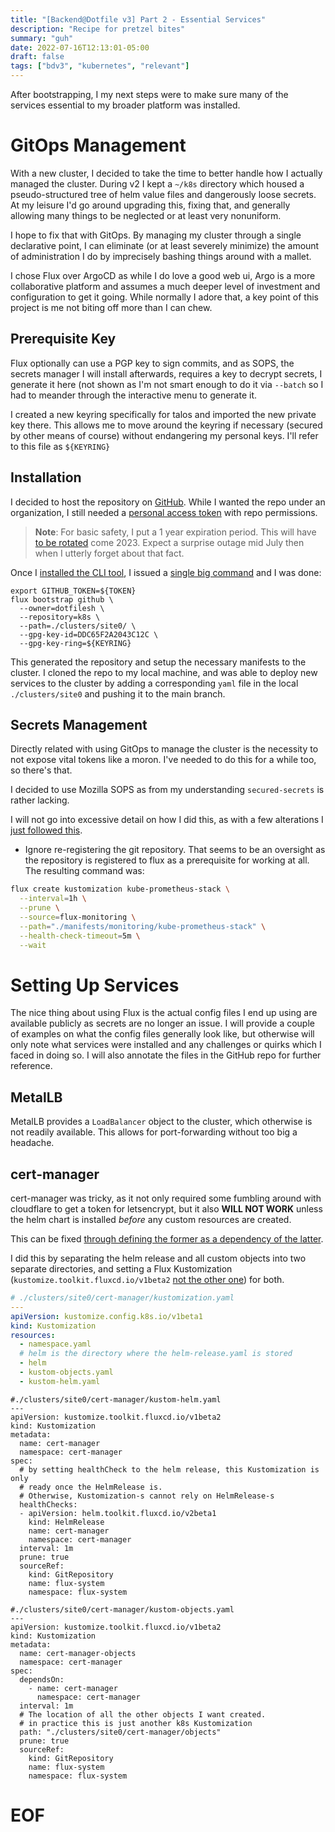 ```yaml
---
title: "[Backend@Dotfile v3] Part 2 - Essential Services"
description: "Recipe for pretzel bites"
summary: "guh"
date: 2022-07-16T12:13:01-05:00
draft: false
tags: ["bdv3", "kubernetes", "relevant"]
---
```


After bootstrapping, I my next steps were to make sure many of the services essential to my broader platform was installed.

# GitOps Management

With a new cluster, I decided to take the time to better handle how I actually managed the cluster. During v2 I kept a `~/k8s` directory which housed a pseudo-structured tree of helm value files and dangerously loose secrets. At my leisure I'd go around upgrading this, fixing that, and generally allowing many things to be neglected or at least very nonuniform.

I hope to fix that with GitOps. By managing my cluster through a single declarative point, I can eliminate (or at least severely minimize) the amount of administration I do by imprecisely bashing things around with a mallet.

I chose Flux over ArgoCD as while I do love a good web ui, Argo is a more collaborative platform and assumes a much deeper level of investment and configuration to get it going. While normally I adore that, a key point of this project is me not biting off more than I can chew.

## Prerequisite Key

Flux optionally can use a PGP key to sign commits, and as SOPS, the secrets manager I will install afterwards, requires a key to decrypt secrets, I generate it here (not shown as I'm not smart enough to do it via `--batch` so I had to meander through the interactive menu to generate it.

I created a new keyring specifically for talos and imported the new private key there. This allows me to move around the keyring if necessary (secured by other means of course) without endangering my personal keys. I'll refer to this file as `${KEYRING}`

## Installation

I decided to host the repository on [GitHub](https://github.com/dotfilesh/k8s). While I wanted the repo under an organization, I still needed a [personal access token](https://github.com/settings/tokens/new) with repo permissions.

> **Note**: For basic safety, I put a 1 year expiration period. This will have [to be rotated](https://github.com/fluxcd/flux2/discussions/2161) come 2023. Expect a surprise outage mid July then when I utterly forget about that fact.

Once I [installed the CLI tool](https://fluxcd.io/docs/installation/#install-the-flux-cli), I issued a [single big command](https://fluxcd.io/docs/cmd/flux_bootstrap_github/) and I was done:

```
export GITHUB_TOKEN=${TOKEN}
flux bootstrap github \
  --owner=dotfilesh \
  --repository=k8s \
  --path=./clusters/site0/ \
  --gpg-key-id=DDC65F2A2043C12C \
  --gpg-key-ring=${KEYRING}
```

This generated the repository and setup the necessary manifests to the cluster. I cloned the repo to my local machine, and was able to deploy new services to the cluster by adding a corresponding `yaml` file in the local `./clusters/site0` and pushing it to the main branch.

## Secrets Management

Directly related with using GitOps to manage the cluster is the necessity to not expose vital tokens like a moron. I've needed to do this for a while too, so there's that.

I decided to use Mozilla SOPS as from my understanding `secured-secrets` is rather lacking.

I will not go into excessive detail on how I did this, as with a few alterations I [just followed this](https://fluxcd.io/docs/guides/mozilla-sops/#configure-in-cluster-secrets-decryption).

- Ignore re-registering the git repository. That seems to be an oversight as the repository is registered to flux as a prerequisite for working at all. The resulting command was:

```bash
flux create kustomization kube-prometheus-stack \
  --interval=1h \
  --prune \
  --source=flux-monitoring \
  --path="./manifests/monitoring/kube-prometheus-stack" \
  --health-check-timeout=5m \
  --wait
```


# Setting Up Services

The nice thing about using Flux is the actual config files I end up using are available publicly as secrets are no longer an issue. I will provide a couple of  examples on what the config files generally look like, but otherwise will only note what services were installed and any challenges or quirks which I faced in doing so. I will also annotate the files in the GitHub repo for further reference.

## MetalLB

MetalLB provides a `LoadBalancer` object to the cluster, which otherwise is not readily available. This allows for port-forwarding without too big a headache. 

## cert-manager

cert-manager was tricky, as it not only required some fumbling around with cloudflare to get a token for letsencrypt, but it also **WILL NOT WORK** unless the helm chart is installed *before* any custom resources are created.

This can be fixed [through defining the former as a dependency of the latter](https://fluxcd.io/docs/components/kustomize/kustomization/#kustomization-dependencies).

I did this by separating the helm release and all custom objects into two separate directories, and setting a Flux Kustomization (`kustomize.toolkit.fluxcd.io/v1beta2` [not the other one](https://fluxcd.io/docs/faq/#are-there-two-kustomization-types)) for both.

```yaml
# ./clusters/site0/cert-manager/kustomization.yaml
---
apiVersion: kustomize.config.k8s.io/v1beta1
kind: Kustomization
resources:
  - namespace.yaml
  # helm is the directory where the helm-release.yaml is stored
  - helm
  - kustom-objects.yaml
  - kustom-helm.yaml
```

```
#./clusters/site0/cert-manager/kustom-helm.yaml
---
apiVersion: kustomize.toolkit.fluxcd.io/v1beta2
kind: Kustomization
metadata:
  name: cert-manager
  namespace: cert-manager
spec:
  # by setting healthCheck to the helm release, this Kustomization is only
  # ready once the HelmRelease is.
  # Otherwise, Kustomization-s cannot rely on HelmRelease-s
  healthChecks:
  - apiVersion: helm.toolkit.fluxcd.io/v2beta1
    kind: HelmRelease
    name: cert-manager
    namespace: cert-manager
  interval: 1m
  prune: true
  sourceRef:
    kind: GitRepository
    name: flux-system
    namespace: flux-system
```

```
#./clusters/site0/cert-manager/kustom-objects.yaml
---
apiVersion: kustomize.toolkit.fluxcd.io/v1beta2
kind: Kustomization
metadata:
  name: cert-manager-objects
  namespace: cert-manager
spec:
  dependsOn:
    - name: cert-manager
      namespace: cert-manager
  interval: 1m
  # The location of all the other objects I want created.
  # in practice this is just another k8s Kustomization
  path: "./clusters/site0/cert-manager/objects"
  prune: true
  sourceRef:
    kind: GitRepository
    name: flux-system
    namespace: flux-system
```

# EOF